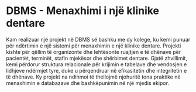 # DBMS - Menaxhimi i një klinike dentare
Kam realizuar një projekt në DBMS së bashku me dy kolege, ku kemi punuar për ndërtimin e një sistemi për menaxhimin e një klinike dentare. Projekti kishte për qëllim të organizonte dhe lehtësonte ruajtjen e të dhënave për pacientët, terminët, stafin mjekësor dhe shërbimet dentare. Gjatë zhvillimit, kemi përdorur struktura relacionale për krijimin e tabelave dhe vendosjen e lidhjeve ndërmjet tyre, duke u përqendruar në efikasitetin dhe integritetin e të dhënave. Ky projekt na ndihmoi të thellojmë njohuritë tona praktike në menaxhimin e databazave dhe bashkëpunimin në një mjedis ekipor. 
